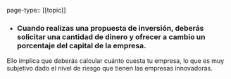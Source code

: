 page-type:: [[topic]]
- ### Cuando realizas una propuesta de inversión, deberás solicitar una cantidad de dinero y ofrecer a cambio un porcentaje del capital de la empresa.

Ello implica que deberás calcular cuánto cuesta tu empresa, lo que es muy subjetivo dado el nivel de riesgo que tienen las empresas innovadoras.


